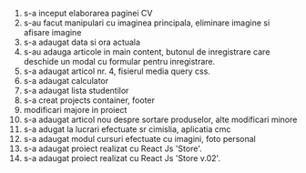 1. s-a inceput elaborarea paginei CV
2. s-au facut manipulari cu imaginea principala, eliminare imagine si afisare imagine
3. s-a adaugat data si ora actuala
4. s-au adauga articole in main content, butonul de inregistrare care deschide un modal cu formular pentru inregistrare.
5. s-a adaugat articol nr. 4, fisierul media query css.
6. s-a adaugat calculator
7. s-a adaugat lista studentilor
8. s-a creat projects container, footer
9. modificari majore in proiect
10. s-a adaugat articol nou despre sortare produselor, alte modificari minore
11. s-a adugat la lucrari efectuate sr cimislia, aplicatia cmc
12. s-a adaugat modul cursuri efectuate cu imagini, foto personal
13. s-a adaugat proiect realizat cu React Js 'Store'.
14. s-a adaugat proiect realizat cu React Js 'Store v.02'.